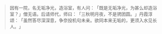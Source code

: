 
> 因有一院，名无垢净光，造浴室，有人问：​「既是无垢净光，为甚么却造浴室？​」僧无语。后请师代，师曰：​「三秋明月夜，不是骋团圆。​」丹霞淳颂：​「虽然答尽深深意，争奈投机句未亲。欲同本来无垢的，更须入水见长人。​」
